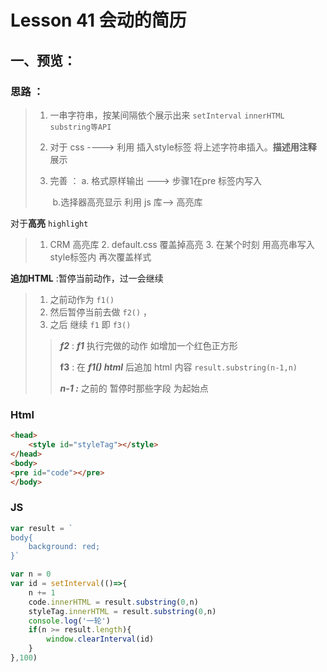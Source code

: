 # Lesson 41 会动的简历

## 一、预览：

### 思路 ：

> 1. 一串字符串，按某间隔依个展示出来  `setInterval`  `innerHTML`  `substring等API`
>
> 2.  对于 css  ----> 利用   插入style标签   将上述字符串插入。**描述用注释** 展示
>
> 3. 完善 ： a. 格式原样输出 ---> 步骤1在pre 标签内写入  
>
>    ​		b.选择器高亮显示   利用 js 库--> 高亮库

对于**高亮** `highlight` 

> 1. CRM 高亮库  2. default.css 覆盖掉高亮  3. 在某个时刻 用高亮串写入style标签内 再次覆盖样式

**追加HTML** :暂停当前动作，过一会继续

> 1. 之前动作为 `f1()` 
> 2. 然后暂停当前去做  `f2()` ，
> 3. 之后 继续 `f1` 即 `f3()`  
>
> > ***f2*** :  ***f1*** 执行完做的动作 如增加一个红色正方形
> >
> > **f3** :  在 ***f1() html*** 后追加 html 内容  `result.substring(n-1,n)`
> >
> > ***n-1 :*** 之前的 暂停时那些字段  为起始点

### Html

``` html
<head>
    <style id="styleTag"></style>
</head>
<body>
<pre id="code"></pre>
</body>
```



### JS	

``` javascript
var result = `
body{
	background: red;
}`

var n = 0
var id = setInterval(()=>{
    n += 1
    code.innerHTML = result.substring(0,n)
    styleTag.innerHTML = result.substring(0,n)
    console.log('一轮')
    if(n >= result.length){
        window.clearInterval(id)
    }
},100)
```

